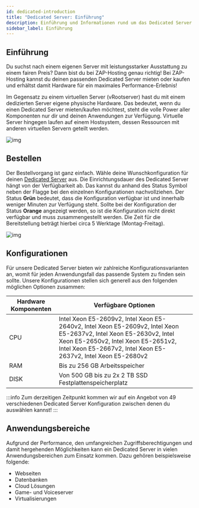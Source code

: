 ```yaml
---
id: dedicated-introduction
title: "Dedicated Server: Einführung"
description: Einführung und Informationen rund um das Dedicated Server Produkt von ZAP-Hosting - ZAP-Hosting.com Dokumentation
sidebar_label: Einführung
---
```




## Einführung

Du suchst nach einem eigenen Server mit leistungsstarker Ausstattung zu einem fairen Preis? Dann bist du bei ZAP-Hosting genau richtig! Bei ZAP-Hosting kannst du deinen passenden Dedicated Server mieten oder kaufen und erhältst damit Hardware für ein maximales Performance-Erlebnis! 

Im Gegensatz zu einem virtuellen Server (vRootserver) hast du mit einem dedizierten Server eigene physische Hardware. Das bedeutet, wenn du einen Dedicated Server mieten/kaufen möchtest, steht die volle Power aller Komponenten nur dir und deinen Anwendungen zur Verfügung. Virtuelle Server hingegen laufen auf einem Hostsystem, dessen Ressourcen mit anderen virtuellen Servern geteilt werden. 

![img](https://screensaver01.zap-hosting.com/index.php/s/eN4iGF3JKjtZWW5/preview)

## Bestellen

Der Bestellvorgang ist ganz einfach. Wähle deine Wunschkonfiguration für deinen [Dedicated Server](https://zap-hosting.com/de/dedicated-server-mieten/) aus. Die Einrichtungsdauer des Dedicated Server hängt von der Verfügbarkeit ab. Das kannst du anhand des Status Symbol neben der Flagge bei den einzelnen Konfigurationen nachvollziehen. Der Status **Grün** bedeutet, dass die Konfiguration verfügbar ist und innerhalb weniger Minuten zur Verfügung steht. Sollte bei der Konfiguration der Status **Orange** angezeigt werden, so ist die Konfiguration nicht direkt verfügbar und muss zusammengestellt werden. Die Zeit für die Bereitstellung beträgt hierbei circa 5 Werktage (Montag-Freitag). 

![img](https://screensaver01.zap-hosting.com/index.php/s/nbP2BWbD9tDRMxF/preview)

## Konfigurationen

Für unsere Dedicated Server bieten wir zahlreiche Konfigurationsvarianten an, womit für jeden Anwendungsfall das passende System zu finden sein sollte. Unsere Konfigurationen stellen sich generell aus den folgenden möglichen Optionen zusammen:

| Hardware Komponenten | Verfügbare Optionen                                          |
| -------------------- | ------------------------------------------------------------ |
| CPU                  | Intel Xeon E5-2609v2, Intel Xeon E5-2640v2, Intel Xeon E5-2609v2, Intel Xeon E5-2637v2, Intel Xeon E5-2630v2, Intel Xeon E5-2650v2, Intel Xeon E5-2651v2, Intel Xeon E5-2667v2, Intel Xeon E5-2637v2, Intel Xeon E5-2680v2 |
| RAM                  | Bis zu 256 GB Arbeitsspeicher                                |
| DISK                 | Von 500 GB bis zu 2x 2 TB SSD Festplattenspeicherplatz       |

:::info 
Zum derzeitigen Zeitpunkt kommen wir auf ein Angebot von 49 verschiedenen Dedicated Server Konfiguration zwischen denen du auswählen kannst! 
:::



## Anwendungsbereiche

Aufgrund der Performance, den umfangreichen Zugriffsberechtigungen und damit hergehenden Möglichkeiten kann ein Dedicated Server in vielen Anwendungsbereichen zum Einsatz kommen. Dazu gehören beispielsweise folgende: 

- Webseiten 
- Datenbanken
- Cloud Lösungen
- Game- und Voiceserver
- Virtualisierungen